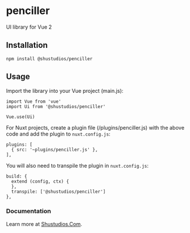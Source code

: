 # penciller
UI library for Vue 2

## Installation
```
npm install @shustudios/penciller
```

## Usage
Import the library into your Vue project (main.js):
```
import Vue from 'vue'
import Ui from '@shustudios/penciller'

Vue.use(Ui)
```

For Nuxt projects, create a plugin file (/plugins/penciller.js) with the above code and add the plugin to `nuxt.config.js`:

```
plugins: [
  { src: '~plugins/penciller.js' },
],
```

You will also need to transpile the plugin in `nuxt.config.js`:

```
build: {
  extend (config, ctx) {
  },
  transpile: ['@shustudios/penciller']
},
  ```


### Documentation
Learn more at [Shustudios.Com](https://shustudios.com/penciller/).
